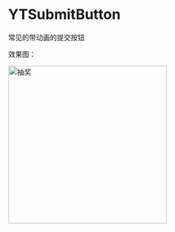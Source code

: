 # YTSubmitButton
常见的带动画的提交按钮

效果图：

<img src="https://github.com/yitezh/YTSubmitButton/blob/master/YTSubmitButton/v.gif" width="320" alt="抽奖">
